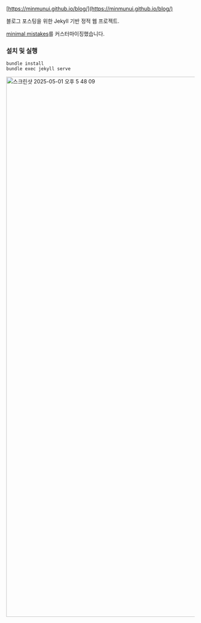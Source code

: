 [https://minmunui.github.io/blog/](https://minmunui.github.io/blog/)

블로그 포스팅을 위한 Jekyll 기반 정적 웹 프로젝트.

[minimal mistakes](https://github.com/mmistakes/mm-github-pages-starter)를 커스터마이징했습니다.

### 설치 및 실행
```shell
bundle install
bundle exec jekyll serve
```

<img width="1440" alt="스크린샷 2025-05-01 오후 5 48 09" src="https://github.com/user-attachments/assets/89a9f298-43ff-4929-9668-950a0d38597d" />
